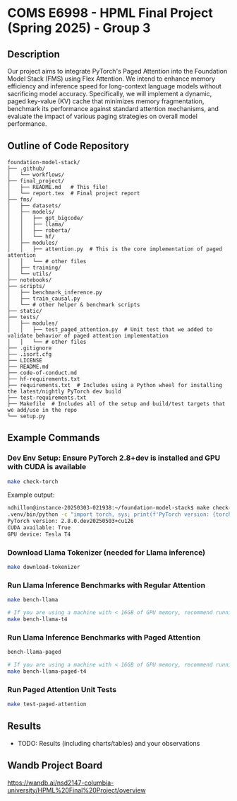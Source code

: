 # COMS E6998 - HPML Final Project (Spring 2025) - Group 3

## Description

Our project aims to integrate PyTorch's Paged Attention into the Foundation Model Stack (FMS) using Flex Attention. We intend to enhance memory efficiency and inference speed for long-context language models without sacrificing model accuracy. Specifically, we will implement a dynamic, paged key-value (KV) cache that minimizes memory fragmentation, benchmark its performance against standard attention mechanisms, and evaluate the impact of various paging strategies on overall model performance.

## Outline of Code Repository

```text
foundation-model-stack/
├── .github/
│   └── workflows/
├── final_project/
│   ├── README.md   # This file!
│   └── report.tex  # Final project report
├── fms/
│   ├── datasets/
│   ├── models/
│   │   ├── gpt_bigcode/
│   │   ├── llama/
│   │   ├── roberta/
│   │   └── hf/
│   ├── modules/
│   │   ├── attention.py  # This is the core implementation of paged attention
│   │   └── # other files
│   ├── training/
│   └── utils/
├── notebooks/
├── scripts/
│   ├── benchmark_inference.py
│   ├── train_causal.py
│   └── # other helper & benchmark scripts
├── static/
├── tests/
│   ├── modules/
│   │   ├── test_paged_attention.py  # Unit test that we added to validate behavior of paged attention implementation
│   │   └── # other files
├── .gitignore
├── .isort.cfg
├── LICENSE
├── README.md
├── code-of-conduct.md
├── hf-requirements.txt
├── requirements.txt  # Includes using a Python wheel for installing the latest/nightly PyTorch dev build
├── test-requirements.txt
├── Makefile  # Includes all of the setup and build/test targets that we add/use in the repo
└── setup.py
```

## Example Commands

### Dev Env Setup: Ensure PyTorch 2.8+dev is installed and GPU with CUDA is available

```bash
make check-torch
```

Example output:
```bash
ndhillon@instance-20250303-021938:~/foundation-model-stack$ make check-torch
.venv/bin/python -c "import torch, sys; print(f'PyTorch version: {torch.__version__}\\nCUDA available: {torch.cuda.is_available()}'); print(f'GPU device: {torch.cuda.get_device_name(0)}' if torch.cuda.is_available() else '')"
PyTorch version: 2.8.0.dev20250503+cu126
CUDA available: True
GPU device: Tesla T4
```

### Download Llama Tokenizer (needed for Llama inference)

```bash
make download-tokenizer
```

### Run Llama Inference Benchmarks with Regular Attention

```bash
make bench-llama

# If you are using a machine with < 16GB of GPU memory, recommend running a lighter benchmark
make bench-llama-t4
```


### Run Llama Inference Benchmarks with Paged Attention

```bash
bench-llama-paged

# If you are using a machine with < 16GB of GPU memory, recommend running a lighter benchmark
make bench-llama-paged-t4
```

### Run Paged Attention Unit Tests

```bash
make test-paged-attention
```

## Results

- TODO: Results (including charts/tables) and your observations  

## Wandb Project Board

https://wandb.ai/nsd2147-columbia-university/HPML%20Final%20Project/overview
